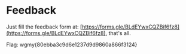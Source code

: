 # Feedback

Just fill the feedback form at: [https://forms.gle/BLdEYwxCQZBif6fz8](https://forms.gle/BLdEYwxCQZBif6fz8), that's all.

Flag: wgmy{80ebba3c9d6e1237d9d9860a866f3124}